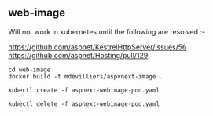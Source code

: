 web-image
---------

Will not work in kubernetes until the following are resolved :-

https://github.com/aspnet/KestrelHttpServer/issues/56
https://github.com/aspnet/Hosting/pull/129

```
cd web-image
docker build -t mdevilliers/aspvnext-image .
```


```
kubectl create -f aspnext-webimage-pod.yaml
```

```
kubectl delete -f aspnext-webimage-pod.yaml
```